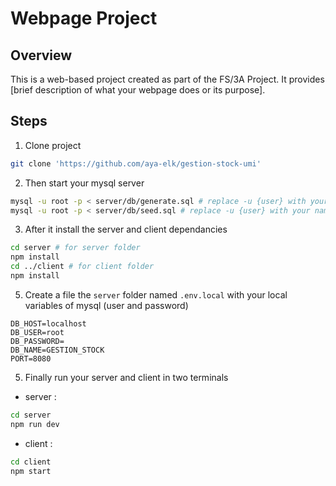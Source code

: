 # Webpage Project

## Overview
This is a web-based project created as part of the FS/3A Project. It provides [brief description of what your webpage does or its purpose].

## Steps

1. Clone project 

```sh
git clone 'https://github.com/aya-elk/gestion-stock-umi'
```

2. Then start your mysql server

```sh
mysql -u root -p < server/db/generate.sql # replace -u {user} with your name, and -p {password}
mysql -u root -p < server/db/seed.sql # replace -u {user} with your name, and -p {password}
```

3. After it install the server and client dependancies

```sh
cd server # for server folder
npm install
cd ../client # for client folder
npm install
```

5. Create a file the `server` folder named `.env.local` with your local variables of mysql (user and password)

```text
DB_HOST=localhost
DB_USER=root
DB_PASSWORD=
DB_NAME=GESTION_STOCK
PORT=8080
```

5. Finally run your server and client in two terminals

- server :

```sh
cd server
npm run dev
```

- client :

```sh
cd client
npm start
```
